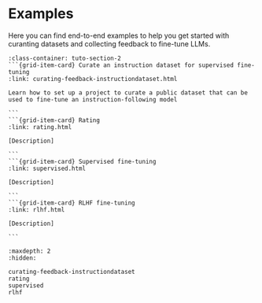 # Examples

Here you can find end-to-end examples to help you get started with curanting datasets and collecting feedback to fine-tune LLMs.

````{grid}  1 1 3 3
:class-container: tuto-section-2
```{grid-item-card} Curate an instruction dataset for supervised fine-tuning
:link: curating-feedback-instructiondataset.html

Learn how to set up a project to curate a public dataset that can be used to fine-tune an instruction-following model

```
```{grid-item-card} Rating
:link: rating.html

[Description]

```
```{grid-item-card} Supervised fine-tuning
:link: supervised.html

[Description]

```
```{grid-item-card} RLHF fine-tuning
:link: rlhf.html

[Description]

```
````

```{toctree}
:maxdepth: 2
:hidden:

curating-feedback-instructiondataset
rating
supervised
rlhf
```
